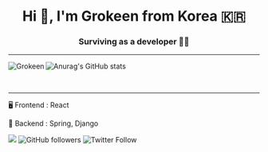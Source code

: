 

<h1 align="center">Hi 👋, I'm Grokeen from Korea 🇰🇷</h1>
<h3 align="center">Surviving as a developer 🧗‍♀️</h3>  

----

<p><img align="left" src="https://github-readme-stats.vercel.app/api/top-langs?username=Grokeen&show_icons=true&locale=en&layout=compact" alt="Grokeen" /></p>


![Anurag's GitHub stats](https://github-readme-stats.vercel.app/api?username=Grokeen&show_icons=true&theme=radical)<!-- 깃허브 상태 표시 -->

<br/>



<!--

📌 [포트폴리오](/portfolio.md)

📌 [PDF 다운로드](https://drive.google.com/file/d/1kXj9weLHKVow_333rESxEHxEiERa0n4B/view?usp=sharing)

📌 [메일 보내기](mailto:ygreen0516@gmail.com)

-->

----

🖥️ Frontend : React

🔌 Backend : Spring, Django



![](https://komarev.com/ghpvc/?username=Grokeen&style=flat-square)
![GitHub followers](https://img.shields.io/github/followers/Grokeen?style=social)
![Twitter Follow](https://img.shields.io/twitter/follow/groke_en)